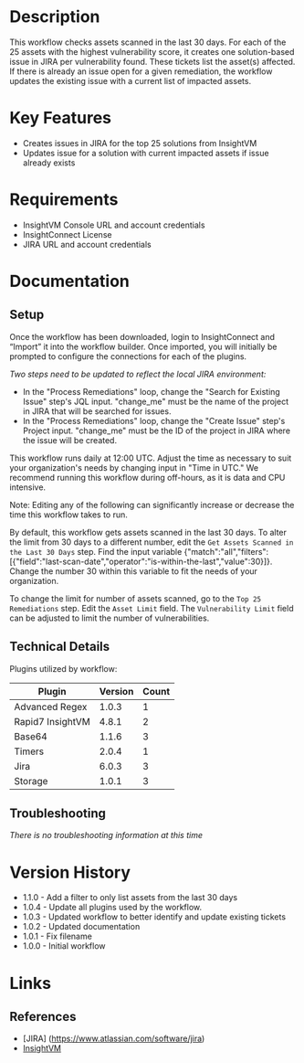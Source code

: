 # Description

This workflow checks assets scanned in the last 30 days. For each of the 25 assets with the highest vulnerability score, it creates one solution-based issue in JIRA per vulnerability found. These tickets list the asset(s) affected. If there is already an issue open for a given remediation, the workflow updates the existing issue with a current list of impacted assets.

# Key Features

* Creates issues in JIRA for the top 25 solutions from InsightVM
* Updates issue for a solution with current impacted assets if issue already exists

# Requirements

* InsightVM Console URL and account credentials
* InsightConnect License
* JIRA URL and account credentials

# Documentation

## Setup

Once the workflow has been downloaded, login to InsightConnect and “Import” it into the workflow builder. Once imported, you will initially be prompted to configure the connections for each of the plugins.

*Two steps need to be updated to reflect the local JIRA environment:*
* In the "Process Remediations" loop, change the "Search for Existing Issue" step's JQL input. "change_me" must be the name of the project in JIRA that will be searched for issues. 
* In the "Process Remediations" loop, change the "Create Issue" step's Project input. "change_me" must be the ID of the project in JIRA where the issue will be created.

This workflow runs daily at 12:00 UTC. Adjust the time as necessary to suit your organization's needs by changing input in "Time in UTC." We recommend running this workflow during off-hours, as it is data and CPU intensive.

Note: Editing any of the following can significantly increase or decrease the time this workflow takes to run.

By default, this workflow gets assets scanned in the last 30 days. To alter the limit from 30 days to a different number, edit the `Get Assets Scanned in the Last 30 Days` step. Find the input variable {"match":"all","filters":[{"field":"last-scan-date","operator":"is-within-the-last","value":30}]}. Change the number 30 within this variable to fit the needs of your organization.

To change the limit for number of assets scanned, go to the `Top 25 Remediations` step. Edit the `Asset Limit` field. The `Vulnerability Limit` field can be adjusted to limit the number of vulnerabilities.

## Technical Details

Plugins utilized by workflow:

|Plugin|Version|Count|
|----|----|--------|
|Advanced Regex|1.0.3|1|
|Rapid7 InsightVM|4.8.1|2|
|Base64|1.1.6|3|
|Timers|2.0.4|1|
|Jira|6.0.3|3|
|Storage|1.0.1|3|

## Troubleshooting

_There is no troubleshooting information at this time_

# Version History

* 1.1.0 - Add a filter to only list assets from the last 30 days
* 1.0.4 - Update all plugins used by the workflow.
* 1.0.3 - Updated workflow to better identify and update existing tickets
* 1.0.2 - Updated documentation
* 1.0.1 - Fix filename
* 1.0.0 - Initial workflow

# Links

## References

* [JIRA] (https://www.atlassian.com/software/jira)
* [InsightVM](https://www.rapid7.com/products/insightvm/)
